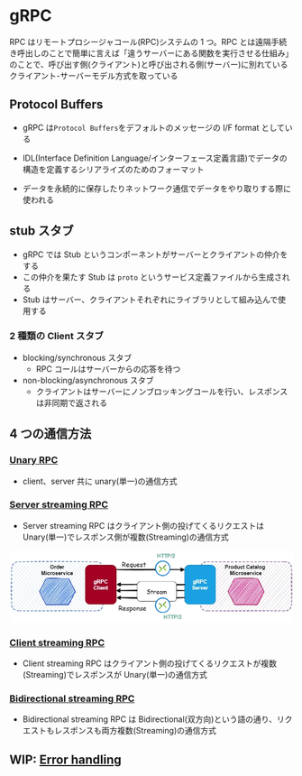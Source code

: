 # gRPC

RPC はリモートプロシージャコール(RPC)システムの 1 つ。RPC とは遠隔手続き呼出しのことで簡単に言えば「違うサーバーにある関数を実行させる仕組み」のことで、呼び出す側(クライアント)と呼び出される側(サーバー)に別れているクライアント-サーバーモデル方式を取っている

## Protocol Buffers

- gRPC は`Protocol Buffers`をデフォルトのメッセージの I/F format としている

- IDL(Interface Definition Language/インターフェース定義言語)でデータの構造を定義するシリアライズのためのフォーマット
- データを永続的に保存したりネットワーク通信でデータをやり取りする際に使われる

## stub スタブ

- gRPC では Stub というコンポーネントがサーバーとクライアントの仲介をする
- この仲介を果たす Stub は `proto` というサービス定義ファイルから生成される
- Stub はサーバー、クライアントそれぞれにライブラリとして組み込んで使用する

### 2 種類の Client スタブ

- blocking/synchronous スタブ
  - RPC コールはサーバーからの応答を待つ
- non-blocking/asynchronous スタブ
  - クライアントはサーバーにノンブロッキングコールを行い、レスポンスは非同期で返される

## 4 つの通信方法

### [Unary RPC](https://grpc.io/docs/what-is-grpc/core-concepts/#unary-rpc)

- client、server 共に unary(単一)の通信方式

### [Server streaming RPC](https://grpc.io/docs/what-is-grpc/core-concepts/#server-streaming-rpc)

- Server streaming RPC はクライアント側の投げてくるリクエストは Unary(単一)でレスポンス側が複数(Streaming)の通信方式

![Server streaming RPC](https://github.com/hiromaily/documents/raw/main/images/grpc-server-streaming.webp "Server streaming RPC")

### [Client streaming RPC](https://grpc.io/docs/what-is-grpc/core-concepts/#client-streaming-rpc)

- Client streaming RPC はクライアント側の投げてくるリクエストが複数(Streaming)でレスポンスが Unary(単一)の通信方式

### [Bidirectional streaming RPC](https://grpc.io/docs/what-is-grpc/core-concepts/#bidirectional-streaming-rpc)

- Bidirectional streaming RPC は Bidirectional(双方向)という語の通り、リクエストもレスポンスも両方複数(Streaming)の通信方式

## WIP: [Error handling](https://grpc.io/docs/guides/error/)
